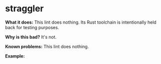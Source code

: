 # straggler

**What it does:** This lint does nothing. Its Rust toolchain is intentionally held back for
testing purposes.

**Why is this bad?** It's not.

**Known problems:** This lint does nothing.

**Example:**
